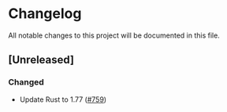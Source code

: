 # Changelog

All notable changes to this project will be documented in this file.

## [Unreleased]

### Changed

- Update Rust to 1.77 ([#759])

[#759]: https://github.com/stackabletech/operator-rs/pull/759
